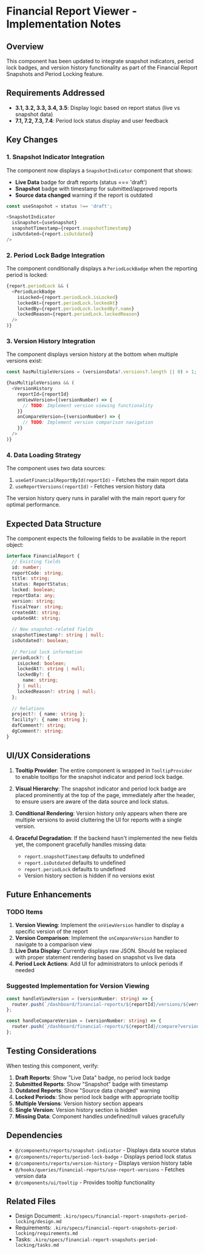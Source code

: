 # Financial Report Viewer - Implementation Notes

## Overview

This component has been updated to integrate snapshot indicators, period lock badges, and version history functionality as part of the Financial Report Snapshots and Period Locking feature.

## Requirements Addressed

- **3.1, 3.2, 3.3, 3.4, 3.5**: Display logic based on report status (live vs snapshot data)
- **7.1, 7.2, 7.3, 7.4**: Period lock status display and user feedback

## Key Changes

### 1. Snapshot Indicator Integration

The component now displays a `SnapshotIndicator` component that shows:
- **Live Data** badge for draft reports (status === 'draft')
- **Snapshot** badge with timestamp for submitted/approved reports
- **Source data changed** warning if the report is outdated

```typescript
const useSnapshot = status !== 'draft';

<SnapshotIndicator
  isSnapshot={useSnapshot}
  snapshotTimestamp={report.snapshotTimestamp}
  isOutdated={report.isOutdated}
/>
```

### 2. Period Lock Badge Integration

The component conditionally displays a `PeriodLockBadge` when the reporting period is locked:

```typescript
{report.periodLock && (
  <PeriodLockBadge
    isLocked={report.periodLock.isLocked}
    lockedAt={report.periodLock.lockedAt}
    lockedBy={report.periodLock.lockedBy?.name}
    lockedReason={report.periodLock.lockedReason}
  />
)}
```

### 3. Version History Integration

The component displays version history at the bottom when multiple versions exist:

```typescript
const hasMultipleVersions = (versionsData?.versions?.length || 0) > 1;

{hasMultipleVersions && (
  <VersionHistory
    reportId={reportId}
    onViewVersion={(versionNumber) => {
      // TODO: Implement version viewing functionality
    }}
    onCompareVersion={(versionNumber) => {
      // TODO: Implement version comparison navigation
    }}
  />
)}
```

### 4. Data Loading Strategy

The component uses two data sources:
1. `useGetFinancialReportById(reportId)` - Fetches the main report data
2. `useReportVersions(reportId)` - Fetches version history data

The version history query runs in parallel with the main report query for optimal performance.

## Expected Data Structure

The component expects the following fields to be available in the report object:

```typescript
interface FinancialReport {
  // Existing fields
  id: number;
  reportCode: string;
  title: string;
  status: ReportStatus;
  locked: boolean;
  reportData: any;
  version: string;
  fiscalYear: string;
  createdAt: string;
  updatedAt: string;
  
  // New snapshot-related fields
  snapshotTimestamp?: string | null;
  isOutdated?: boolean;
  
  // Period lock information
  periodLock?: {
    isLocked: boolean;
    lockedAt?: string | null;
    lockedBy?: {
      name: string;
    } | null;
    lockedReason?: string | null;
  };
  
  // Relations
  project?: { name: string };
  facility?: { name: string };
  dafComment?: string;
  dgComment?: string;
}
```

## UI/UX Considerations

1. **Tooltip Provider**: The entire component is wrapped in `TooltipProvider` to enable tooltips for the snapshot indicator and period lock badge.

2. **Visual Hierarchy**: The snapshot indicator and period lock badge are placed prominently at the top of the page, immediately after the header, to ensure users are aware of the data source and lock status.

3. **Conditional Rendering**: Version history only appears when there are multiple versions to avoid cluttering the UI for reports with a single version.

4. **Graceful Degradation**: If the backend hasn't implemented the new fields yet, the component gracefully handles missing data:
   - `report.snapshotTimestamp` defaults to undefined
   - `report.isOutdated` defaults to undefined
   - `report.periodLock` defaults to undefined
   - Version history section is hidden if no versions exist

## Future Enhancements

### TODO Items

1. **Version Viewing**: Implement the `onViewVersion` handler to display a specific version of the report
2. **Version Comparison**: Implement the `onCompareVersion` handler to navigate to a comparison view
3. **Live Data Display**: Currently displays raw JSON. Should be replaced with proper statement rendering based on snapshot vs live data
4. **Period Lock Actions**: Add UI for administrators to unlock periods if needed

### Suggested Implementation for Version Viewing

```typescript
const handleViewVersion = (versionNumber: string) => {
  router.push(`/dashboard/financial-reports/${reportId}/versions/${versionNumber}`);
};

const handleCompareVersion = (versionNumber: string) => {
  router.push(`/dashboard/financial-reports/${reportId}/compare?version=${versionNumber}`);
};
```

## Testing Considerations

When testing this component, verify:

1. **Draft Reports**: Show "Live Data" badge, no period lock badge
2. **Submitted Reports**: Show "Snapshot" badge with timestamp
3. **Outdated Reports**: Show "Source data changed" warning
4. **Locked Periods**: Show period lock badge with appropriate tooltip
5. **Multiple Versions**: Version history section appears
6. **Single Version**: Version history section is hidden
7. **Missing Data**: Component handles undefined/null values gracefully

## Dependencies

- `@/components/reports/snapshot-indicator` - Displays data source status
- `@/components/reports/period-lock-badge` - Displays period lock status
- `@/components/reports/version-history` - Displays version history table
- `@/hooks/queries/financial-reports/use-report-versions` - Fetches version data
- `@/components/ui/tooltip` - Provides tooltip functionality

## Related Files

- Design Document: `.kiro/specs/financial-report-snapshots-period-locking/design.md`
- Requirements: `.kiro/specs/financial-report-snapshots-period-locking/requirements.md`
- Tasks: `.kiro/specs/financial-report-snapshots-period-locking/tasks.md`
